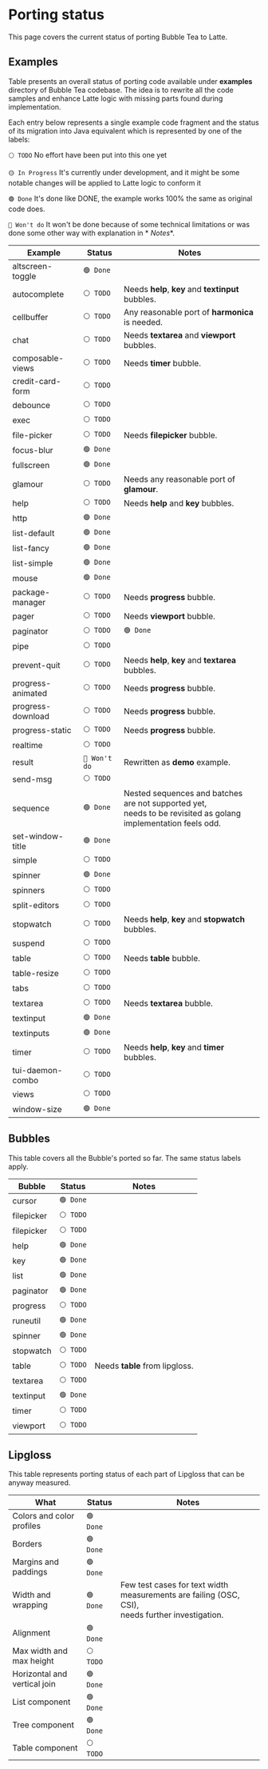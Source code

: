 # Porting status

This page covers the current status of porting Bubble Tea to Latte.

## Examples

Table presents an overall status of porting code available under **examples** directory of Bubble Tea codebase. The idea
is to rewrite all the code samples and enhance Latte logic with missing parts found during implementation.

Each entry below represents a single example code fragment and the status of its migration into Java equivalent which is
represented by one of the labels:

`⚪ TODO` No effort have been put into this one yet

`🟡 In Progress` It's currently under development, and it might be some notable changes will be applied to Latte logic to
conform it

`🟢 Done` It's done like DONE, the example works 100% the same as original code does.

`🔴 Won't do` It won't be done because of some technical limitations or was done some other way with explanation in *
*Notes**.

| Example           | Status        | Notes                                                                                                            |
|-------------------|---------------|------------------------------------------------------------------------------------------------------------------|
| altscreen-toggle  | `🟢 Done`     |                                                                                                                  |
| autocomplete      | `⚪ TODO`      | Needs **help**, **key** and **textinput** bubbles.                                                               |
| cellbuffer        | `⚪ TODO`      | Any reasonable port of **harmonica** is needed.                                                                  |
| chat              | `⚪ TODO`      | Needs **textarea** and **viewport** bubbles.                                                                     |
| composable-views  | `⚪ TODO`      | Needs **timer** bubble.                                                                                          |
| credit-card-form  | `⚪ TODO`      |                                                                                                                  |
| debounce          | `⚪ TODO`      |                                                                                                                  |
| exec              | `⚪ TODO`      |                                                                                                                  |
| file-picker       | `⚪ TODO`      | Needs **filepicker** bubble.                                                                                     |
| focus-blur        | `🟢 Done`     |                                                                                                                  |
| fullscreen        | `🟢 Done`     |                                                                                                                  |
| glamour           | `⚪ TODO`      | Needs any reasonable port of **glamour**.                                                                        |
| help              | `⚪ TODO`      | Needs **help** and **key** bubbles.                                                                              |
| http              | `🟢 Done`     |                                                                                                                  |
| list-default      | `🟢 Done`     |                                                                                                                  |
| list-fancy        | `🟢 Done`     |                                                                                                                  |
| list-simple       | `🟢 Done`     |                                                                                                                  |
| mouse             | `🟢 Done`     |                                                                                                                  |
| package-manager   | `⚪ TODO`      | Needs **progress** bubble.                                                                                       |
| pager             | `⚪ TODO`      | Needs **viewport** bubble.                                                                                       |
| paginator         | `⚪ TODO`      | `🟢 Done`                                                                                                        |
| pipe              | `⚪ TODO`      |                                                                                                                  |
| prevent-quit      | `⚪ TODO`      | Needs **help**, **key** and **textarea** bubbles.                                                                |
| progress-animated | `⚪ TODO`      | Needs **progress** bubble.                                                                                       |
| progress-download | `⚪ TODO`      | Needs **progress** bubble.                                                                                       |
| progress-static   | `⚪ TODO`      | Needs **progress** bubble.                                                                                       |
| realtime          | `⚪ TODO`      |                                                                                                                  |
| result            | `🔴 Won't do` | Rewritten as **demo** example.                                                                                   |
| send-msg          | `⚪ TODO`      |                                                                                                                  |
| sequence          | `🟢 Done`     | Nested sequences and batches are not supported yet,<br>needs to be revisited as golang implementation feels odd. |
| set-window-title  | `🟢 Done`     |                                                                                                                  |
| simple            | `⚪ TODO`      |                                                                                                                  |
| spinner           | `🟢 Done`     |                                                                                                                  |
| spinners          | `⚪ TODO`      |                                                                                                                  |
| split-editors     | `⚪ TODO`      |                                                                                                                  |
| stopwatch         | `⚪ TODO`      | Needs **help**, **key** and **stopwatch** bubbles.                                                               |
| suspend           | `⚪ TODO`      |                                                                                                                  |
| table             | `⚪ TODO`      | Needs **table** bubble.                                                                                          |
| table-resize      | `⚪ TODO`      |                                                                                                                  |
| tabs              | `⚪ TODO`      |                                                                                                                  |
| textarea          | `⚪ TODO`      | Needs **textarea** bubble.                                                                                       |
| textinput         | `🟢 Done`     |                                                                                                                  |
| textinputs        | `🟢 Done`     |                                                                                                                  |
| timer             | `⚪ TODO`      | Needs **help**, **key** and **timer** bubbles.                                                                   |
| tui-daemon-combo  | `⚪ TODO`      |                                                                                                                  |
| views             | `⚪ TODO`      |                                                                                                                  |
| window-size       | `🟢 Done`     |                                                                                                                  |

## Bubbles

This table covers all the Bubble's ported so far. The same status labels apply.

| Bubble     | Status    | Notes                          |
|------------|-----------|--------------------------------|
| cursor     | `🟢 Done` |                                |
| filepicker | `⚪ TODO`  |                                |
| filepicker | `⚪ TODO`  |                                |
| help       | `🟢 Done` |                                |
| key        | `🟢 Done` |                                |
| list       | `🟢 Done` |                                |
| paginator  | `🟢 Done` |                                |
| progress   | `⚪ TODO`  |                                |
| runeutil   | `🟢 Done` |                                |
| spinner    | `🟢 Done` |                                |
| stopwatch  | `⚪ TODO`  |                                |
| table      | `⚪ TODO`  | Needs **table** from lipgloss. |
| textarea   | `⚪ TODO`  |                                |
| textinput  | `🟢 Done` |                                |
| timer      | `⚪ TODO`  |                                |
| viewport   | `⚪ TODO`  |                                |

## Lipgloss

This table represents porting status of each part of Lipgloss that can be anyway measured.

| What                         | Status    | Notes                                                                                                |
|------------------------------|-----------|------------------------------------------------------------------------------------------------------|
| Colors and color profiles    | `🟢 Done` |                                                                                                      |
| Borders                      | `🟢 Done` |                                                                                                      |
| Margins and paddings         | `🟢 Done` |                                                                                                      |
| Width and wrapping           | `🟢 Done` | Few test cases for text width measurements are failing (OSC, CSI), <br/>needs further investigation. |
| Alignment                    | `🟢 Done` |                                                                                                      |
| Max width and max height     | `⚪ TODO`  |                                                                                                      |
| Horizontal and vertical join | `🟢 Done` |                                                                                                      |
| List component               | `🟢 Done` |                                                                                                      |
| Tree component               | `🟢 Done` |                                                                                                      |
| Table component              | `⚪ TODO`  |                                                                                                      |
